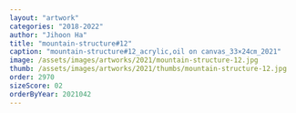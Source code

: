 ```yaml
---
layout: "artwork"
categories: "2018-2022"
author: "Jihoon Ha"
title: "mountain-structure#12"
caption: "mountain-structure#12_acrylic,oil on canvas_33×24㎝_2021"
image: /assets/images/artworks/2021/mountain-structure-12.jpg
thumb: /assets/images/artworks/2021/thumbs/mountain-structure-12.jpg
order: 2970
sizeScore: 02
orderByYear: 2021042
---
```


